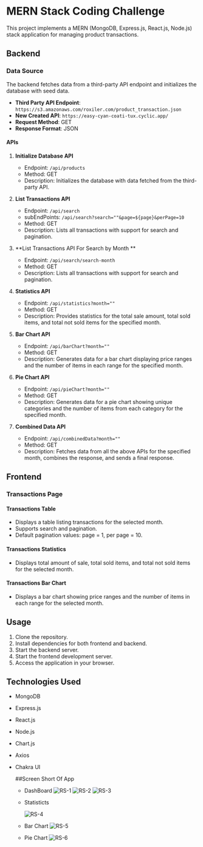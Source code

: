 # MERN Stack Coding Challenge

This project implements a MERN (MongoDB, Express.js, React.js, Node.js) stack application for managing product transactions.

## Backend

### Data Source

The backend fetches data from a third-party API endpoint and initializes the database with seed data.

- **Third Party API Endpoint**: `https://s3.amazonaws.com/roxiler.com/product_transaction.json`
- **New Created API**: `https://easy-cyan-coati-tux.cyclic.app/`
- **Request Method**: GET
- **Response Format**: JSON

#### APIs

1. **Initialize Database API**
   - Endpoint: `/api/products`
   - Method: GET
   - Description: Initializes the database with data fetched from the third-party API.

2. **List Transactions API**
   - Endpoint: `/api/search`
   - subEndPoints:  `/api/search?search=""&page=${page}&perPage=10`
   - Method: GET
   - Description: Lists all transactions with support for search and pagination.

3. **List Transactions API For Search by Month **
   - Endpoint: `/api/search/search-month`
   - Method: GET
   - Description: Lists all transactions with support for search and pagination.

4. **Statistics API**
   - Endpoint: `/api/statistics?month=""`
   - Method: GET
   - Description: Provides statistics for the total sale amount, total sold items, and total not sold items for the specified month.

5. **Bar Chart API**
   - Endpoint: `/api/barChart?month=""`
   - Method: GET
   - Description: Generates data for a bar chart displaying price ranges and the number of items in each range for the specified month.

6. **Pie Chart API**
   - Endpoint: `/api/pieChart?month=""`
   - Method: GET
   - Description: Generates data for a pie chart showing unique categories and the number of items from each category for the specified month.

7. **Combined Data API**
   - Endpoint: `/api/combinedData?month=""`
   - Method: GET
   - Description: Fetches data from all the above APIs for the specified month, combines the response, and sends a final response.

## Frontend

### Transactions Page

#### Transactions Table

- Displays a table listing transactions for the selected month.
- Supports search and pagination.
- Default pagination values: page = 1, per page = 10.

#### Transactions Statistics

- Displays total amount of sale, total sold items, and total not sold items for the selected month.

#### Transactions Bar Chart

- Displays a bar chart showing price ranges and the number of items in each range for the selected month.

## Usage

1. Clone the repository.
2. Install dependencies for both frontend and backend.
3. Start the backend server.
4. Start the frontend development server.
5. Access the application in your browser.

## Technologies Used

- MongoDB
- Express.js
- React.js
- Node.js
- Chart.js
- Axios
- Chakra UI

  ##Screen Short Of App
  - DashBoard
      ![RS-1](https://github.com/kiranwankhade/Roxiler-Systems/assets/49937312/8049f54c-5f56-4a69-bbd3-0be11b138383)
      ![RS-2](https://github.com/kiranwankhade/Roxiler-Systems/assets/49937312/4597a66d-ccad-4877-b29e-399fee93e288)
      ![RS-3](https://github.com/kiranwankhade/Roxiler-Systems/assets/49937312/06c04ad4-4f45-4c2b-a19e-49cb1cfe29da)

   - Statisticts

      ![RS-4](https://github.com/kiranwankhade/Roxiler-Systems/assets/49937312/ccb884b0-37f3-4382-a431-ac77b77e31c4)

  - Bar Chart
       ![RS-5](https://github.com/kiranwankhade/Roxiler-Systems/assets/49937312/44da4282-1115-48d5-b33a-d68e6575e53f)
    
  - Pie Chart
       ![RS-6](https://github.com/kiranwankhade/Roxiler-Systems/assets/49937312/907f3a07-0114-49c0-9d94-1ea8010def0c)

